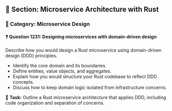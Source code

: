 ## 📘 Section: Microservice Architecture with Rust
### 🔹 Category: Microservice Design
#### ❓ Question 1231: Designing microservices with domain-driven design

Describe how you would design a Rust microservice using domain-driven design (DDD) principles.

- Identify the core domain and its boundaries.
- Define entities, value objects, and aggregates.
- Explain how you would structure your Rust codebase to reflect DDD concepts.
- Discuss how to keep domain logic isolated from infrastructure concerns.

🔧 **Task:** Outline a Rust microservice architecture that applies DDD, including code organization and separation of concerns.
